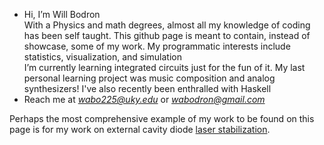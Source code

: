 - Hi, I’m Will Bodron \
With a Physics and math degrees, almost all my knowledge of coding has been self taught. This github page is meant to contain, instead of showcase, some of my work.
My programmatic interests include statistics, visualization, and simulation \
I’m currently learning integrated circuits just for the fun of it. My last personal learning project was music composition and analog synthesizers! I've also recently been enthralled with Haskell
- Reach me at *wabo225@uky.edu* or *wabodron@gmail.com*

Perhaps the most comprehensive example of my work to be found on this page is for my work on external cavity diode [laser stabilization](../../../laserStabilization).
